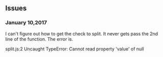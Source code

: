 ## Issues

### January 10,2017

I can't figure out how to get the check to split.
It never gets pass the 2nd line of the function.
The error is.

split.js:2 Uncaught TypeError: Cannot read property 'value' of null